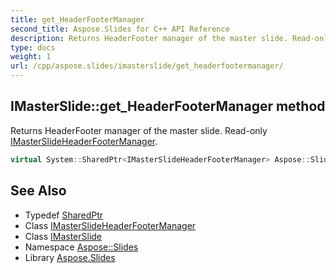 ```yaml
---
title: get_HeaderFooterManager
second_title: Aspose.Slides for C++ API Reference
description: Returns HeaderFooter manager of the master slide. Read-only IMasterSlideHeaderFooterManager.
type: docs
weight: 1
url: /cpp/aspose.slides/imasterslide/get_headerfootermanager/
---
```

## IMasterSlide::get_HeaderFooterManager method


Returns HeaderFooter manager of the master slide. Read-only [IMasterSlideHeaderFooterManager](../../imasterslideheaderfootermanager/).

```cpp
virtual System::SharedPtr<IMasterSlideHeaderFooterManager> Aspose::Slides::IMasterSlide::get_HeaderFooterManager()=0
```

## See Also

* Typedef [SharedPtr](../../../system/sharedptr/)
* Class [IMasterSlideHeaderFooterManager](../../imasterslideheaderfootermanager/)
* Class [IMasterSlide](../)
* Namespace [Aspose::Slides](../../)
* Library [Aspose.Slides](../../../)
